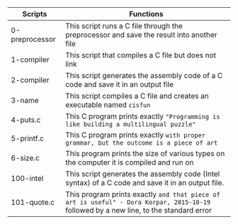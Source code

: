 |**Scripts**              |**Functions**                                                                            |
|-------------------------|-----------------------------------------------------------------------------------------|
|0-preprocessor   	  |This script runs a C file through the preprocessor and save the result into another file |
|1-compiler		  |This script that compiles a C file but does not link					    |
|2-compiler		  |This script generates the assembly code of a C code and save it in an output file	    |
|3-name			  |This script compiles a C file and creates an executable named ```cisfun```		    |
|4-puts.c		  |This C program prints exactly ```"Programming is like building a multilingual puzzle"``` |
|5-printf.c		  |This C program prints exactly ```with proper grammar, but the outcome is a piece of art```|
|6-size.c		  |This program prints the size of various types on the computer it is compiled and run on  |
|100-intel		  |This script generates the assembly code (Intel syntax) of a C code and save it in an output file.|
|101-quote.c		  |This program prints exactly ```and that piece of art is useful" - Dora Korpar, 2015-10-19``` followed by a new line, to the standard error|	

